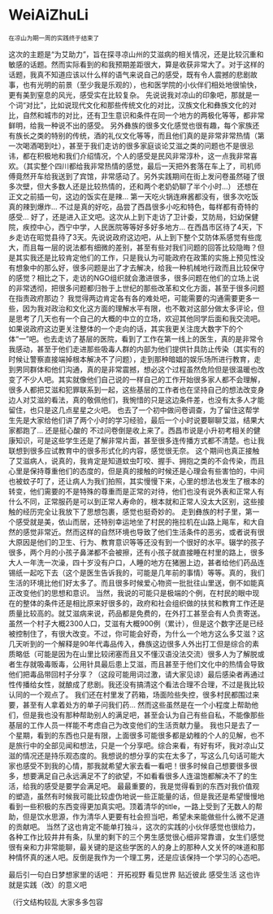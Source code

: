 # WeiAiZhuLi
	在凉山为期一周的实践终于结束了
这次的主题是“为艾助力”，旨在探寻凉山州的艾滋病的相关情况，还是比较沉重和敏感的话题。然而实际看到的和我预期差距很大，算是收获非常大了。对于这样的话题，我真不知道应该以什么样的语气来说自己的感受，既有令人震撼的悲剧故事，也有光明的前景（至少我是乐观的），也和医学院的小伙伴们相处地很愉快，更有美到窒息的风光，感受实在比较复杂。
	先说说我对凉山的印象吧，那就是一个词“对比”，比如说现代文化和那些传统文化的对比，汉族文化和彝族文化的对比，自然和城市的对比，还有卫生意识和条件在同一个地方的两极化等等，都非常鲜明，给我一种说不出的感受。
另外彝族的很多文化感觉也很有趣，每个家族还有族长之类的特别的传统，酒的礼仪文化等等，而且他们真的是非常非常热情（第一次喝酒喝到吐），甚至于我们走访的很多家庭谈论艾滋之类的问题也不是很忌讳，都在积极地和我们介绍情况，个人的感受是民风非常淳朴，这一点我非常喜欢。（其实整个四川都给我非常热情的感觉，最后一天把外套落在车上了，司机师傅竟然开车给我送到了宾馆，非常感动了。另外实践期间在街上发问卷虽然碰了很多次壁，但大多数人还是比较热情的，还和两个老奶奶聊了半个小时…）
	还想在正文之前插一句，这边的饭实在是辣… 第一天吃火锅连麻酱都没有，很多次吃饭真的辣到爆炸… 不过是真的好吃，品尝了西昌很多小吃和特色，每样都有奇特的感受… 
	好了，还是进入正文吧。这次从上到下走访了卫计委，艾防局，妇幼保健院，疾控中心，西宁中学，人民医院等等好多好多地方… 在西昌市区待了4天，下乡走访在昭觉县待了3天。先说说政府这边吧，从上到下整个艾防体系感觉有些庞大，而且每一层的说法都有细微的差别，甚至有些对我们问题的回答比较隐晦？但是其实我还是比较肯定他们的工作，只是我认为可能政府在政策的实施上预见性没有想象中的那么好，很多问题是出了才去解决，给我一种机械地行政而且比较保守的感觉？相比之下，走访的NGO组织就会激进很多，很多问题在他们的立场上说的非常透彻，把很多问题都归咎于上世纪的那些改革和文化方面，甚至于很多问题在指责政府那边？ 我觉得两边肯定各有各的难处吧，可能需要的沟通需要更多一些，因为我对政治和文化这方面的理解水平有限，也不敢对这部分做太多评论，但是思考了几天也有一个自己的大概的中立的立场，欢迎其他同学后面和我交流吧。
	如果说政府这边更关注整体的一个走向的话，其实我更关注庞大数字下的个体“一”吧。也去走访了基层的医院，看到了工作在第一线上的医生，真的是非常令我感动，甚至于他们走进那些吸毒人群的内部为他们提供针具防止传染（其实有的时候让警察直接端掉根本解决不了问题），走到那种暗娼的娱乐场所进行教育，走到男同群体和他们沟通，真的是非常震撼，想必这个过程虽然危险但是很温暖也改变了不少人吧。其实就像他们自己说的一样自己的工作开始很多家人都不会理解，很多人都把艾滋和犯罪联系到一起，这些基层的工作者也在坚持自己的想法改变身边人对艾滋的看法，真的敬佩他们，我惋惜的只是这边条件差，也没有太多人才能留住，也只是这几点星星之火吧。
	也去了一个初中做问卷调查，为了留住这帮学生先是大家给他们讲了两个小时的学习经验，最后一个小时说要聊聊艾滋，结果大家都跑了… 还是挺心酸的 不过问卷倒是收上来了。西昌市说是小升初考相关的健康知识，可是这些学生还是了解非常片面，甚至很多连传播方式都不清楚。也让我联想到很多应试教育中的很多形式化的内容，感觉很无奈。
	这个期间也真正接触了艾滋病人，说真的，我肯定是知道蚊虫叮咬、握手、拥抱之类的不会传染，而且心里是保持尊重他们的态度的，但是真的接触的时候还是心理会有些害怕的，中间也被蚊子叮了，还让病人为我们拍照，其实慢慢下来，心里的想法也发生了根本的转变，他们需要的不是特殊的尊重而是正常的对待，他们也没有说外表和正常人有什么不同，正常服药是可以到正常人寿命的，根本就和正常人没太大区别，这些接触的经历完全让我放下了思想包裹，感觉也挺奇妙的。
	走到彝族的村子里，第一个感受就是美，依山而居，还特别幸运地坐了村民的拖拉机在山路上飚车，和大自然的感觉非常近。然而这样的自然环境也导致了他们生活条件的恶劣，或者说有很大原因是他们的卫生、行为、教育意识等等还没有到一个很好的水平。辍学的孩子很多，两个月的小孩子鼻涕都不会被擦，还有小孩子就直接睡在村里的路上，很多大人一年洗一次澡，四十岁没有户口，人睡的地方在猪圈上边，甚者给他们药品连锡纸一起吃下去（这个是医生告诉我的，可能是几年前的事情）等等。真的，我们生活的环境比他们好太多了。而且很多时候爱心物资一批批往山里送，倒不如能真正改变他们的思想和意识。
	当然，我说的可能只是极端的个例，在村民的眼中现在的整体的条件还是相比原来好很多的，政府和社会组织做的扶贫和教育工作还是质量比较高的。就艾滋病来说，药品都是免费的，在外打工甚至会有人负责寄送。虽然一个村子大概2300人口，艾滋有大概900例（累计），但是这个数字还是已经被控制住了，有很大改变。不过，你可能会好奇，为什么一个地方这么多艾滋？这几天听到的一个解释是90年代毒品传入，彝族这边很多人外出打工但是综合的素质略低（可能是因为在山里比较闭塞而且又不懂汉语没法交流）很多人为了解脱或者生存就吸毒贩毒，公用针具最后患上艾滋，而且甚至于他们文化中的热情会导致他们把毒品带回村子分享？（这段可能用词过激，请大家见谅）最后感染者再通过性传播给女性，就酿成了悲剧。我还没有搞清这个看法合理不合理，不过是我比较认同的一个观点了。
	我们还在村里发了药箱，场面险些失控，很多村民都围过来要，甚至有人拿着处方的单子问我们药… 然而这些虽然是在一个小程度上帮助他们，但是我也没有那种帮助别人的满足吧，甚至会认为自己有些自私，不能像那些基层的工作人员一样能不考虑自己为改变他们的生活贡献力量。
	我也只是去了一个星期，看到的东西也只是有限，上面很多可能很多都是幼稚的个人的见解，也不是旅行中的全部见闻和想法，只是一个分享吧。综合来看，有好有坏，我对凉山艾滋的情况还是持乐观态度的。我想说的想分享的实在太多了，写这么几句话可能大家也感受不到我的心情，那我就希望大家去看一看吧！很多时候自己想要很多很多，想要满足自己永远满足不了的欲望，不如看看很多人连温饱都解决不了的生活，给我的感受是要学会满足吧。
	最最重要的，我是觉得看到的东西对我价值观的塑造，虽然有时候我可能比较虚伪地说一些正能量的话，但是我还是希望慢慢地看到一些积极的东西变得更加真实吧。顶着清华的title，一路上受到了无数人的帮助，但是饮水思源，作为清华人更要有社会担当吧，希望未来能做些什么微不足道的贡献吧。
	当然了这也肯定不能单打独斗，这次的实践的小伙伴感觉也很给力，各种工作比较井井有条，队里的剩下的三个男生感觉很心细非常靠谱，女生们感觉很有亲和力非常能聊，最关键的是这些学医的人的身上的那种人文关怀的味道和那种情怀真的迷人吧。反倒是我作为一个理工男，还是应该保持一个学习的心态吧。

最后引一句白日梦想家里的话吧：
开拓视野 看见世界
贴近彼此 感受生活
这也许就是实践（改）的意义吧

（行文结构较乱 大家多多包容 
